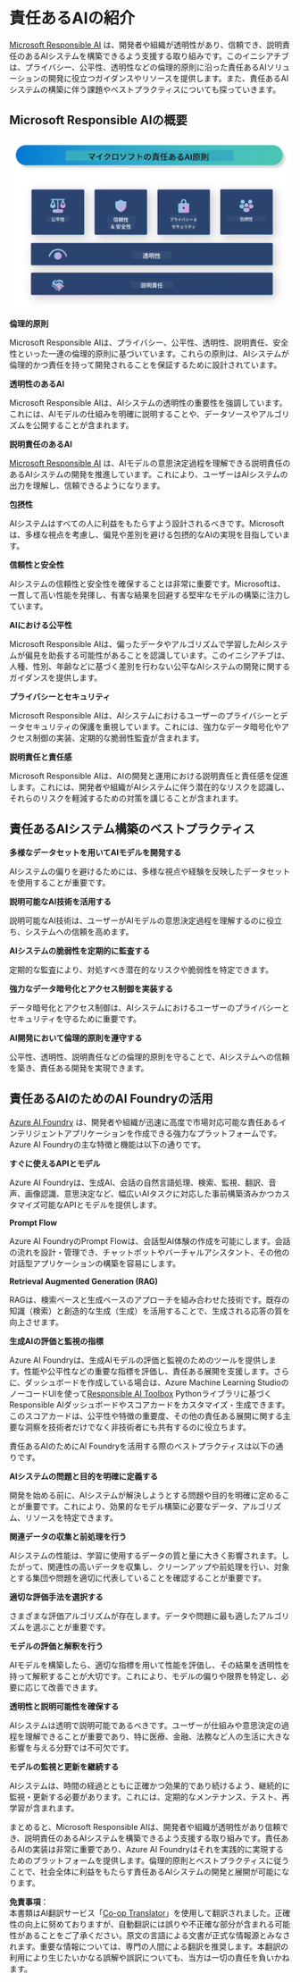 <!--
CO_OP_TRANSLATOR_METADATA:
{
  "original_hash": "805b96b20152936d8f4c587d90d6e06e",
  "translation_date": "2025-07-16T22:49:25+00:00",
  "source_file": "md/01.Introduction/05/ResponsibleAI.md",
  "language_code": "ja"
}
-->
# **責任あるAIの紹介**

[Microsoft Responsible AI](https://www.microsoft.com/ai/responsible-ai?WT.mc_id=aiml-138114-kinfeylo) は、開発者や組織が透明性があり、信頼でき、説明責任のあるAIシステムを構築できるよう支援する取り組みです。このイニシアチブは、プライバシー、公平性、透明性などの倫理的原則に沿った責任あるAIソリューションの開発に役立つガイダンスやリソースを提供します。また、責任あるAIシステムの構築に伴う課題やベストプラクティスについても探っていきます。

## Microsoft Responsible AIの概要

![RAIPrinciples](../../../../../translated_images/RAIPrinciples.bf9c9bc6ca160d336830630939a5130a22b3f9e1f633773562f83fed08a50520.ja.png)

**倫理的原則**

Microsoft Responsible AIは、プライバシー、公平性、透明性、説明責任、安全性といった一連の倫理的原則に基づいています。これらの原則は、AIシステムが倫理的かつ責任を持って開発されることを保証するために設計されています。

**透明性のあるAI**

Microsoft Responsible AIは、AIシステムの透明性の重要性を強調しています。これには、AIモデルの仕組みを明確に説明することや、データソースやアルゴリズムを公開することが含まれます。

**説明責任のあるAI**

[Microsoft Responsible AI](https://www.microsoft.com/ai/responsible-ai?WT.mc_id=aiml-138114-kinfeylo) は、AIモデルの意思決定過程を理解できる説明責任のあるAIシステムの開発を推進しています。これにより、ユーザーはAIシステムの出力を理解し、信頼できるようになります。

**包摂性**

AIシステムはすべての人に利益をもたらすよう設計されるべきです。Microsoftは、多様な視点を考慮し、偏見や差別を避ける包摂的なAIの実現を目指しています。

**信頼性と安全性**

AIシステムの信頼性と安全性を確保することは非常に重要です。Microsoftは、一貫して高い性能を発揮し、有害な結果を回避する堅牢なモデルの構築に注力しています。

**AIにおける公平性**

Microsoft Responsible AIは、偏ったデータやアルゴリズムで学習したAIシステムが偏見を助長する可能性があることを認識しています。このイニシアチブは、人種、性別、年齢などに基づく差別を行わない公平なAIシステムの開発に関するガイダンスを提供します。

**プライバシーとセキュリティ**

Microsoft Responsible AIは、AIシステムにおけるユーザーのプライバシーとデータセキュリティの保護を重視しています。これには、強力なデータ暗号化やアクセス制御の実装、定期的な脆弱性監査が含まれます。

**説明責任と責任感**

Microsoft Responsible AIは、AIの開発と運用における説明責任と責任感を促進します。これには、開発者や組織がAIシステムに伴う潜在的なリスクを認識し、それらのリスクを軽減するための対策を講じることが含まれます。

## 責任あるAIシステム構築のベストプラクティス

**多様なデータセットを用いてAIモデルを開発する**

AIシステムの偏りを避けるためには、多様な視点や経験を反映したデータセットを使用することが重要です。

**説明可能なAI技術を活用する**

説明可能なAI技術は、ユーザーがAIモデルの意思決定過程を理解するのに役立ち、システムへの信頼を高めます。

**AIシステムの脆弱性を定期的に監査する**

定期的な監査により、対処すべき潜在的なリスクや脆弱性を特定できます。

**強力なデータ暗号化とアクセス制御を実装する**

データ暗号化とアクセス制御は、AIシステムにおけるユーザーのプライバシーとセキュリティを守るために重要です。

**AI開発において倫理的原則を遵守する**

公平性、透明性、説明責任などの倫理的原則を守ることで、AIシステムへの信頼を築き、責任ある開発を実現できます。

## 責任あるAIのためのAI Foundryの活用

[Azure AI Foundry](https://ai.azure.com?WT.mc_id=aiml-138114-kinfeylo) は、開発者や組織が迅速に高度で市場対応可能な責任あるインテリジェントアプリケーションを作成できる強力なプラットフォームです。Azure AI Foundryの主な特徴と機能は以下の通りです。

**すぐに使えるAPIとモデル**

Azure AI Foundryは、生成AI、会話の自然言語処理、検索、監視、翻訳、音声、画像認識、意思決定など、幅広いAIタスクに対応した事前構築済みかつカスタマイズ可能なAPIとモデルを提供します。

**Prompt Flow**

Azure AI FoundryのPrompt Flowは、会話型AI体験の作成を可能にします。会話の流れを設計・管理でき、チャットボットやバーチャルアシスタント、その他の対話型アプリケーションの構築を容易にします。

**Retrieval Augmented Generation (RAG)**

RAGは、検索ベースと生成ベースのアプローチを組み合わせた技術です。既存の知識（検索）と創造的な生成（生成）を活用することで、生成される応答の質を向上させます。

**生成AIの評価と監視の指標**

Azure AI Foundryは、生成AIモデルの評価と監視のためのツールを提供します。性能や公平性などの重要な指標を評価し、責任ある展開を支援します。さらに、ダッシュボードを作成している場合は、Azure Machine Learning StudioのノーコードUIを使って[Responsible AI Toolbox](https://responsibleaitoolbox.ai/?WT.mc_id=aiml-138114-kinfeylo) Pythonライブラリに基づくResponsible AIダッシュボードやスコアカードをカスタマイズ・生成できます。このスコアカードは、公平性や特徴の重要度、その他の責任ある展開に関する主要な洞察を技術者だけでなく非技術者にも共有するのに役立ちます。

責任あるAIのためにAI Foundryを活用する際のベストプラクティスは以下の通りです。

**AIシステムの問題と目的を明確に定義する**

開発を始める前に、AIシステムが解決しようとする問題や目的を明確に定めることが重要です。これにより、効果的なモデル構築に必要なデータ、アルゴリズム、リソースを特定できます。

**関連データの収集と前処理を行う**

AIシステムの性能は、学習に使用するデータの質と量に大きく影響されます。したがって、関連性の高いデータを収集し、クリーンアップや前処理を行い、対象とする集団や問題を適切に代表していることを確認することが重要です。

**適切な評価手法を選択する**

さまざまな評価アルゴリズムが存在します。データや問題に最も適したアルゴリズムを選ぶことが重要です。

**モデルの評価と解釈を行う**

AIモデルを構築したら、適切な指標を用いて性能を評価し、その結果を透明性を持って解釈することが大切です。これにより、モデルの偏りや限界を特定し、必要に応じて改善できます。

**透明性と説明可能性を確保する**

AIシステムは透明で説明可能であるべきです。ユーザーが仕組みや意思決定の過程を理解できることが重要であり、特に医療、金融、法務など人の生活に大きな影響を与える分野では不可欠です。

**モデルの監視と更新を継続する**

AIシステムは、時間の経過とともに正確かつ効果的であり続けるよう、継続的に監視・更新する必要があります。これには、定期的なメンテナンス、テスト、再学習が含まれます。

まとめると、Microsoft Responsible AIは、開発者や組織が透明性があり信頼でき、説明責任のあるAIシステムを構築できるよう支援する取り組みです。責任あるAIの実装は非常に重要であり、Azure AI Foundryはそれを実践的に実現するためのプラットフォームを提供します。倫理的原則とベストプラクティスに従うことで、社会全体に利益をもたらす責任あるAIシステムの開発と展開が可能になります。

**免責事項**：  
本書類はAI翻訳サービス「[Co-op Translator](https://github.com/Azure/co-op-translator)」を使用して翻訳されました。正確性の向上に努めておりますが、自動翻訳には誤りや不正確な部分が含まれる可能性があることをご了承ください。原文の言語による文書が正式な情報源とみなされます。重要な情報については、専門の人間による翻訳を推奨します。本翻訳の利用により生じたいかなる誤解や誤訳についても、当方は一切の責任を負いかねます。